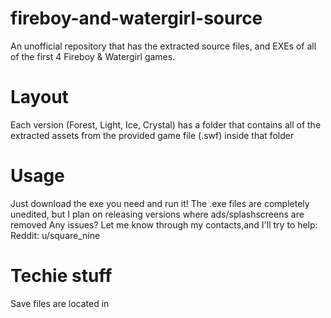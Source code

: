 # fireboy-and-watergirl-source
An unofficial repository that has the extracted source files, and EXEs of all of the first 4 Fireboy &amp; Watergirl games.


# Layout
Each version (Forest, Light, Ice, Crystal) has a folder that contains all of the extracted assets from the provided game file (.swf) inside that folder

# Usage
Just download the exe you need and run it!
The .exe files are completely unedited, but I plan on releasing versions where ads/splashscreens are removed
Any issues? Let me know through my contacts,and I'll try to help:
Reddit: u/square_nine

# Techie stuff

Save files are located in